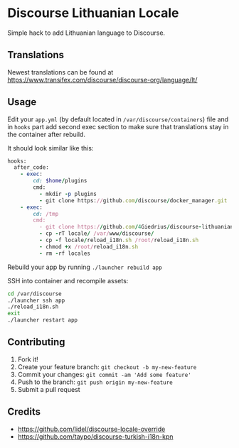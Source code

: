 # Discourse Lithuanian Locale
Simple hack to add Lithuanian language to Discourse. 

## Translations
Newest translations can be found at https://www.transifex.com/discourse/discourse-org/language/lt/

## Usage

Edit your `app.yml` (by default located in `/var/discourse/containers`) file and in `hooks` part add second exec section to make sure that translations stay in the container after rebuild. 

It should look similar like this:
```ruby
hooks:
  after_code:
    - exec:
        cd: $home/plugins
        cmd:
          - mkdir -p plugins
          - git clone https://github.com/discourse/docker_manager.git
    - exec:
        cd: /tmp
        cmd:
          - git clone https://github.com/4Giedrius/discourse-lithuanian-locale.git locale
          - cp -rT locale/ /var/www/discourse/
          - cp -f locale/reload_i18n.sh /root/reload_i18n.sh
          - chmod +x /root/reload_i18n.sh
          - rm -rf locales
```

Rebuild your app by running `./launcher rebuild app`

SSH into container and recompile assets:
```bash
cd /var/discourse
./launcher ssh app
./reload_i18n.sh
exit
./launcher restart app
```
## Contributing
1. Fork it!
2. Create your feature branch: `git checkout -b my-new-feature`
3. Commit your changes: `git commit -am 'Add some feature'`
4. Push to the branch: `git push origin my-new-feature`
5. Submit a pull request

## Credits
* https://github.com/lidel/discourse-locale-override
* https://github.com/taypo/discourse-turkish-i18n-kpn

